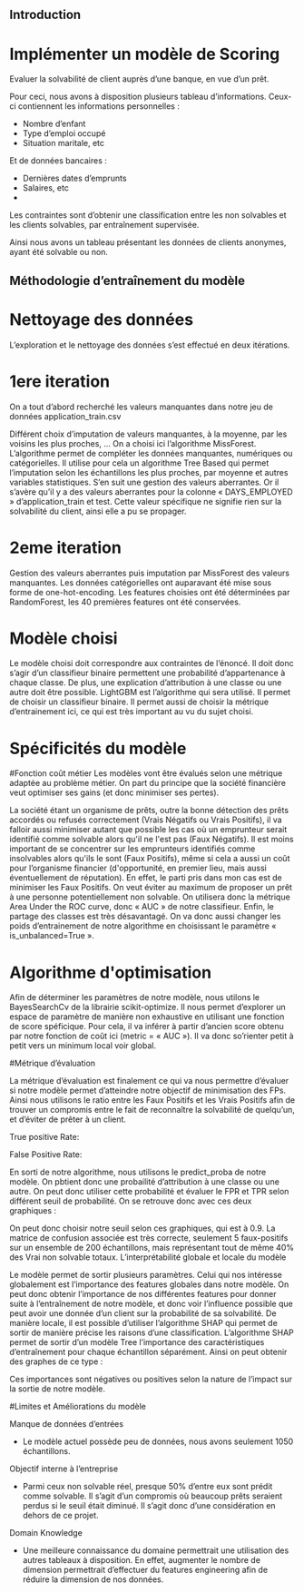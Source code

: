 ## Introduction

# Implémenter un modèle de Scoring

Evaluer la solvabilité de client auprès d’une banque, en vue d’un prêt.

Pour ceci, nous avons à disposition plusieurs tableau d’informations. Ceux-ci contiennent les informations personnelles :
-	Nombre d’enfant
-	Type d’emploi occupé
-	Situation maritale, etc

Et de données bancaires :
-	Dernières dates d’emprunts
-	Salaires, etc
-	
Les contraintes sont d’obtenir une classification entre les non solvables et les clients solvables, par entraînement supervisée.

Ainsi nous avons un tableau présentant les données de clients anonymes, ayant été solvable ou non.

## Méthodologie d’entraînement du modèle

# Nettoyage des données

L’exploration et le nettoyage des données s’est effectué en deux itérations.

# 1ere iteration

On a tout d’abord recherché les valeurs manquantes dans notre jeu de données application_train.csv
 

Différent choix d’imputation de valeurs manquantes, à la moyenne, par les voisins les plus proches, …
On a choisi ici l’algorithme MissForest. L’algorithme permet de compléter les données manquantes, numériques ou catégorielles.
Il utilise pour cela un algorithme Tree Based qui permet l’imputation selon les échantillons les plus proches, par moyenne et autres variables statistiques.
S’en suit une gestion des valeurs aberrantes. Or il s’avère qu’il y a des valeurs aberrantes pour la colonne « DAYS_EMPLOYED » d’application_train et test. Cette valeur spécifique ne signifie rien sur la solvabilité du client, ainsi elle a pu se propager.

# 2eme iteration

Gestion des valeurs aberrantes puis imputation par MissForest des valeurs manquantes. Les données catégorielles ont auparavant été mise sous forme de one-hot-encoding.
Les features choisies ont été déterminées par RandomForest, les 40 premières features ont été conservées.


# Modèle choisi

Le modèle choisi doit correspondre aux contraintes de l’énoncé. Il doit donc s’agir d’un classifieur binaire permettent une probabilité d’appartenance à chaque classe. De plus, une explication d’attribution à une classe ou une autre doit être possible.
LightGBM est l’algorithme qui sera utilisé. Il permet de choisir un classifieur binaire. Il permet aussi de choisir la métrique d’entrainement ici, ce qui est très important au vu du sujet choisi.

# Spécificités du modèle
#Fonction coût métier
Les modèles vont être évalués selon une métrique adaptée au problème métier. On part du principe que la société financière veut optimiser ses gains (et donc minimiser ses pertes).
 
La société étant un organisme de prêts, outre la bonne détection des prêts accordés ou refusés correctement (Vrais Négatifs ou Vrais Positifs), il va falloir aussi minimiser autant que possible les cas où un emprunteur serait identifié comme solvable alors qu'il ne l'est pas (Faux Négatifs). Il est moins important de se concentrer sur les emprunteurs identifiés comme insolvables alors qu'ils le sont (Faux Positifs), même si cela a aussi un coût pour l’organisme financier (d'opportunité, en premier lieu, mais aussi éventuellement de réputation).
En effet, le parti pris dans mon cas est de minimiser les Faux Positifs. On veut éviter au maximum de proposer un prêt à une personne potentiellement non solvable. On utilisera donc la métrique Area Under the ROC curve, donc « AUC » de notre classifieur.
Enfin, le partage des classes est très désavantagé. On va donc aussi changer les poids d’entrainement de notre algorithme en choisissant le paramètre « is_unbalanced=True ».

# Algorithme d'optimisation
Afin de déterminer les paramètres de notre modèle, nous utilons le BayesSearchCv de la librairie scikit-optimize. Il nous permet d’explorer un espace de paramètre de manière non exhaustive en utilisant une fonction de score spéficique.
Pour cela, il va inférer à partir d’ancien score obtenu par notre fonction de coût ici (metric = « AUC »). Il va donc so’rienter petit à petit vers un minimum local voir global.




#Métrique d’évaluation

La métrique d’évaluation est finalement ce qui va nous permettre d’évaluer si notre modèle permet d’atteindre notre objectif de minimisation des FPs. 
Ainsi nous utilisons le ratio entre les Faux Positifs et les Vrais Positifs afin de trouver un compromis entre le fait de reconnaître la solvabilité de quelqu’un, et d’éviter de prêter à un client.

True positive Rate: 			      

False Positive Rate:

En sorti de notre algorithme, nous utilisons le predict_proba de notre modèle.
On pbtient donc une probailité d’attribution à une classe ou une autre. On peut donc utiliser cette probabilité et évaluer le FPR et TPR selon différent seuil de probabilité.
On se retrouve donc avec ces deux graphiques :

On peut donc choisir notre seuil selon ces graphiques, qui est à 0.9. La matrice de confusion associée est très correcte, seulement 5 faux-positifs sur un ensemble de 200 échantillons, mais représentant tout de même 40% des Vrai non solvable totaux.
L’interprétabilité globale et locale du modèle

Le modèle permet de sortir plusieurs paramètres.
Celui qui nos intéresse globalement est l’importance des features globales dans notre modèle. On peut donc obtenir l’importance de nos différentes features pour donner suite à l’entraînement de notre modèle, et donc voir l’influence possible que peut avoir une donnée d’un client sur la probabilité de sa solvabilité.
De manière locale, il est possible d’utiliser l’algorithme SHAP qui permet de sortir de manière précise les raisons d’une classification.
L’algorithme SHAP permet de sortir d’un modèle Tree l’importance des caractéristiques d’entraînement pour chaque échantillon séparément. Ainsi on peut obtenir des graphes de ce type :
 
Ces importances sont négatives ou positives selon la nature de l’impact sur la sortie de notre modèle.

#Limites et Améliorations du modèle

Manque de données d’entrées
-	Le modèle actuel possède peu de données, nous avons seulement 1050 échantillons.

Objectif interne à l’entreprise
-	Parmi ceux non solvable réel, presque 50% d’entre eux sont prédit comme solvable. Il s’agit d’un compromis où beaucoup prêts seraient perdus si le seuil était diminué. Il s’agit donc d’une considération en dehors de ce projet.

Domain Knowledge
-	Une meilleure connaissance du domaine permettrait une utilisation des autres tableaux à disposition. En effet, augmenter le nombre de dimension permettrait d’effectuer du features  engineering afin de réduire la dimension de nos données.
